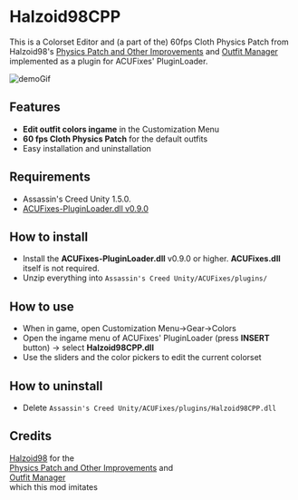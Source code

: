 # Halzoid98CPP
This is a Colorset Editor and (a part of the) 60fps Cloth Physics Patch from Halzoid98's [Physics Patch and Other Improvements](https://www.nexusmods.com/assassinscreedunity/mods/125) and [Outfit Manager](https://www.nexusmods.com/assassinscreedunity/mods/126)
implemented as a plugin for ACUFixes' PluginLoader.

![demoGif](https://github.com/NameTaken3125/Halzoid98CPP/releases/download/v0.2.0/Halzoid98CPP-DemoGif1.webp)


## Features
- **Edit outfit colors ingame** in the Customization Menu
- **60 fps Cloth Physics Patch** for the default outfits
- Easy installation and uninstallation


## Requirements
- Assassin's Creed Unity 1.5.0.
- [ACUFixes-PluginLoader.dll v0.9.0](https://www.nexusmods.com/assassinscreedunity/mods/131)


## How to install
- Install the **ACUFixes-PluginLoader.dll** v0.9.0 or higher. **ACUFixes.dll** itself is not required.
- Unzip everything into `Assassin's Creed Unity/ACUFixes/plugins/`


## How to use
- When in game, open Customization Menu->Gear->Colors
- Open the ingame menu of ACUFixes' PluginLoader (press **INSERT** button) -> select **Halzoid98CPP.dll**
- Use the sliders and the color pickers to edit the current colorset


## How to uninstall
- Delete `Assassin's Creed Unity/ACUFixes/plugins/Halzoid98CPP.dll`


## Credits
[Halzoid98](https://next.nexusmods.com/profile/Halzoid98?gameId=2619) for the\
[Physics Patch and Other Improvements](https://www.nexusmods.com/assassinscreedunity/mods/125) and\
[Outfit Manager](https://www.nexusmods.com/assassinscreedunity/mods/126)\
which this mod imitates
